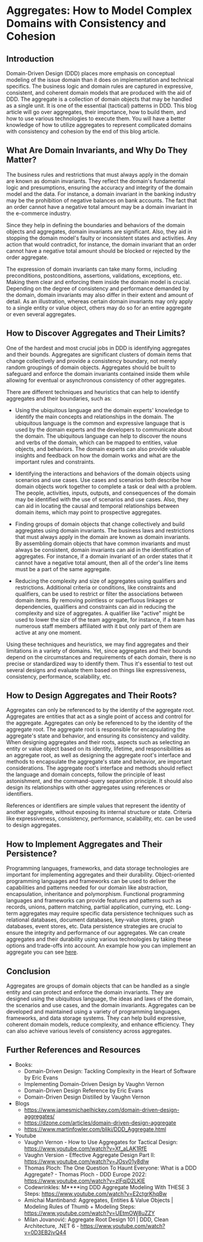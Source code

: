 # Aggregates: How to Model Complex Domains with Consistency and Cohesion

## Introduction

Domain-Driven Design (DDD) places more emphasis on conceptual modeling of the issue domain than it does on implementation and technical specifics. The business logic and domain rules are captured in expressive, consistent, and coherent domain models that are produced with the aid of DDD. The aggregate is a collection of domain objects that may be handled as a single unit. It is one of the essential (tactical) patterns in DDD. This blog article will go over aggregates, their importance, how to build them, and how to use various technologies to execute them. You will have a better knowledge of how to utilize aggregates to represent complicated domains with consistency and cohesion by the end of this blog article.

## What Are Domain Invariants, and Why Do They Matter?

The business rules and restrictions that must always apply in the domain are known as domain invariants. They reflect the domain's fundamental logic and presumptions, ensuring the accuracy and integrity of the domain model and the data. For instance, a domain invariant in the banking industry may be the prohibition of negative balances on bank accounts. The fact that an order cannot have a negative total amount may be a domain invariant in the e-commerce industry.

Since they help in defining the boundaries and behaviors of the domain objects and aggregates, domain invariants are significant. Also, they aid in stopping the domain model's faulty or inconsistent states and activities. Any action that would contradict, for instance, the domain invariant that an order cannot have a negative total amount should be blocked or rejected by the order aggregate.

The expression of domain invariants can take many forms, including preconditions, postconditions, assertions, validations, exceptions, etc. Making them clear and enforcing them inside the domain model is crucial. Depending on the degree of consistency and performance demanded by the domain, domain invariants may also differ in their extent and amount of detail. As an illustration, whereas certain domain invariants may only apply to a single entity or value object, others may do so for an entire aggregate or even several aggregates.

## How to Discover Aggregates and Their Limits?

One of the hardest and most crucial jobs in DDD is identifying aggregates and their bounds. Aggregates are significant clusters of domain items that change collectively and provide a consistency boundary, not merely random groupings of domain objects. Aggregates should be built to safeguard and enforce the domain invariants contained inside them while allowing for eventual or asynchronous consistency of other aggregates.

There are different techniques and heuristics that can help to identify aggregates and their boundaries, such as:

- Using the ubiquitous language and the domain experts' knowledge to identify the main concepts and relationships in the domain. The ubiquitous language is the common and expressive language that is used by the domain experts and the developers to communicate about the domain. The ubiquitous language can help to discover the nouns and verbs of the domain, which can be mapped to entities, value objects, and behaviors. The domain experts can also provide valuable insights and feedback on how the domain works and what are the important rules and constraints.

- Identifying the interactions and behaviors of the domain objects using scenarios and use cases. Use cases and scenarios both describe how domain objects work together to complete a task or deal with a problem. The people, activities, inputs, outputs, and consequences of the domain may be identified with the use of scenarios and use cases. Also, they can aid in locating the causal and temporal relationships between domain items, which may point to prospective aggregates.

- Finding groups of domain objects that change collectively and build aggregates using domain invariants. The business laws and restrictions that must always apply in the domain are known as domain invariants. By assembling domain objects that have common invariants and must always be consistent, domain invariants can aid in the identification of aggregates. For instance, if a domain invariant of an order states that it cannot have a negative total amount, then all of the order's line items must be a part of the same aggregate.

- Reducing the complexity and size of aggregates using qualifiers and restrictions. Additional criteria or conditions, like constraints and qualifiers, can be used to restrict or filter the associations between domain items. By removing pointless or superfluous linkages or dependencies, qualifiers and constraints can aid in reducing the complexity and size of aggregates. A qualifier like "active" might be used to lower the size of the team aggregate, for instance, if a team has numerous staff members affiliated with it but only part of them are active at any one moment.

Using these techniques and heuristics, we may find aggregates and their limitations in a variety of domains. Yet, since aggregates and their bounds depend on the circumstances and requirements of each domain, there is no precise or standardized way to identify them. Thus it's essential to test out several designs and evaluate them based on things like expressiveness, consistency, performance, scalability, etc.

## How to Design Aggregates and Their Roots?

Aggregates can only be referenced to by the identity of the aggregate root. Aggregates are entities that act as a single point of access and control for the aggregate. Aggregates can only be referenced to by the identity of the aggregate root. The aggregate root is responsible for encapsulating the aggregate's state and behavior, and ensuring its consistency and validity. When designing aggregates and their roots, aspects such as selecting an entity or value object based on its identity, lifetime, and responsibilities as an aggregate root, as well as designing the aggregate root's interface and methods to encapsulate the aggregate's state and behavior, are important considerations. The aggregate root's interface and methods should reflect the language and domain concepts, follow the principle of least astonishment, and the command-query separation principle. It should also design its relationships with other aggregates using references or identifiers.

References or identifiers are simple values that represent the identity of another aggregate, without exposing its internal structure or state. Criteria like expressiveness, consistency, performance, scalability, etc. can be used to design aggregates.

## How to Implement Aggregates and Their Persistence?

Programming languages, frameworks, and data storage technologies are important for implementing aggregates and their durability. Object-oriented programming languages and frameworks can be used to deliver the capabilities and patterns needed for our domain like abstraction, encapsulation, inheritance and polymorphism. Functional programming languages and frameworks can provide features and patterns such as records, unions, pattern matching, partial application, currying, etc. Long-term aggregates may require specific data persistence techniques such as relational databases, document databases, key-value stores, graph databases, event stores, etc. Data persistence strategies are crucial to ensure the integrity and performance of our aggregates. We can create aggregates and their durability using various technologies by taking these options and trade-offs into account.
An example how you can implement an aggregate you can see [here](0004-how-to-develop-aggregates.md).

## Conclusion

Aggregates are groups of domain objects that can be handled as a single entity and can protect and enforce the domain invariants. They are designed using the ubiquitous language, the ideas and laws of the domain, the scenarios and use cases, and the domain invariants. Aggregates can be developed and maintained using a variety of programming languages, frameworks, and data storage systems. They can help build expressive, coherent domain models, reduce complexity, and enhance efficiency. They can also achieve various levels of consistency across aggregates.

## Further References and Resources

- Books:
  - Domain-Driven Design: Tackling Complexity in the Heart of Software by Eric Evans
  - Implementing Domain-Driven Design by Vaughn Vernon
  - Domain-Driven Design Reference by Eric Evans
  - Domain-Driven Design Distilled by Vaughn Vernon
- Blogs
  - <https://www.jamesmichaelhickey.com/domain-driven-design-aggregates/>
  - <https://dzone.com/articles/domain-driven-design-aggregate>
  - <https://www.martinfowler.com/bliki/DDD_Aggregate.html>
- Youtube
  - Vaughn Vernon - How to Use Aggregates for Tactical Design: <https://www.youtube.com/watch?v=Xf_aLAK1RfE>
  - Vaughn Version - Effective Aggregate Design Part II: <https://www.youtube.com/watch?v=JOsv01y8dlw>
  - Thomas Ploch: The One Question To Haunt Everyone: What is a DDD Aggregate? - Thomas Ploch - DDD Europe 2022: <https://www.youtube.com/watch?v=zlFqjD2LKlE>
  - Codewrinkles: M****ing DDD Aggregate Modeling With THESE 3 Steps: <https://www.youtube.com/watch?v=E2ctgrKhqBw>
  - Amichai Mantinband: Aggregates, Entities & Value Objects | Modeling Rules of Thumb + Modeling Steps: <https://www.youtube.com/watch?v=UEtmOW8uZZY>
  - Milan Jovanović: Aggregate Root Design 101 | DDD, Clean Architecture, .NET 6 - <https://www.youtube.com/watch?v=0D3EB2jvQ44>
